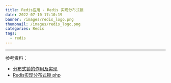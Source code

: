 ```yaml
---
title: Redis应用 - Redis 实现分布式锁
date: 2022-07-10 17:10:19
banner: /images/redis_logo.png
thumbnail: /images/redis_logo.png
categories: Redis
tags:
  - redis
---
```

----------------------------------


参考资料：
- [分布式锁的作用及实现](https://blog.csdn.net/l_bestcoder/article/details/79336986)
- [Redis实现分布式锁 php](https://www.cnblogs.com/wenxiong/p/3954174.html)

